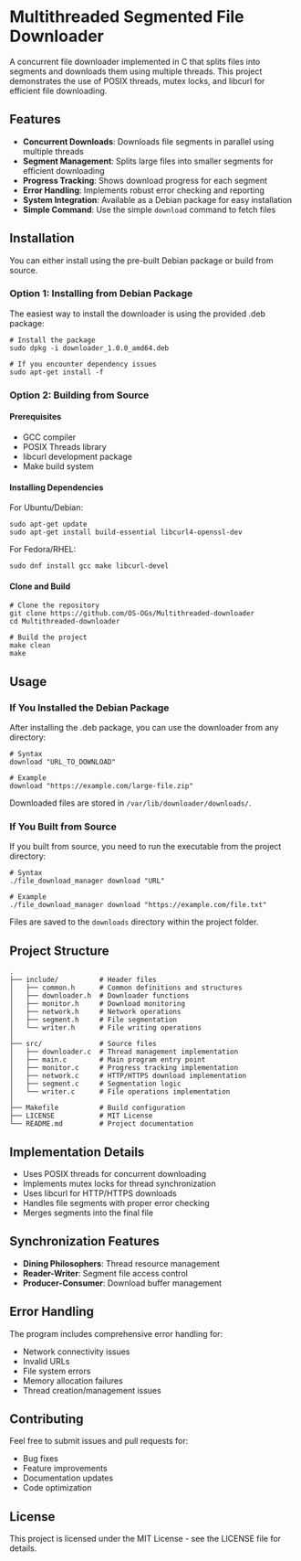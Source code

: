 # Multithreaded Segmented File Downloader
A concurrent file downloader implemented in C that splits files into segments and downloads them using multiple threads. This project demonstrates the use of POSIX threads, mutex locks, and libcurl for efficient file downloading.

## Features
- **Concurrent Downloads**: Downloads file segments in parallel using multiple threads
- **Segment Management**: Splits large files into smaller segments for efficient downloading
- **Progress Tracking**: Shows download progress for each segment
- **Error Handling**: Implements robust error checking and reporting
- **System Integration**: Available as a Debian package for easy installation
- **Simple Command**: Use the simple `download` command to fetch files

## Installation
You can either install using the pre-built Debian package or build from source.

### Option 1: Installing from Debian Package
The easiest way to install the downloader is using the provided .deb package:

```shell
# Install the package
sudo dpkg -i downloader_1.0.0_amd64.deb

# If you encounter dependency issues
sudo apt-get install -f
```

### Option 2: Building from Source

#### Prerequisites
- GCC compiler
- POSIX Threads library
- libcurl development package
- Make build system

#### Installing Dependencies
For Ubuntu/Debian:
```shell
sudo apt-get update
sudo apt-get install build-essential libcurl4-openssl-dev
```

For Fedora/RHEL:
```shell
sudo dnf install gcc make libcurl-devel
```

#### Clone and Build
```shell
# Clone the repository
git clone https://github.com/OS-OGs/Multithreaded-downloader
cd Multithreaded-downloader

# Build the project
make clean
make
```

## Usage

### If You Installed the Debian Package
After installing the .deb package, you can use the downloader from any directory:

```shell
# Syntax
download "URL_TO_DOWNLOAD"

# Example
download "https://example.com/large-file.zip"
```

Downloaded files are stored in `/var/lib/downloader/downloads/`.

### If You Built from Source
If you built from source, you need to run the executable from the project directory:

```shell
# Syntax
./file_download_manager download "URL"

# Example
./file_download_manager download "https://example.com/file.txt"
```

Files are saved to the `downloads` directory within the project folder.

## Project Structure
```
.
├── include/          # Header files
│   ├── common.h      # Common definitions and structures
│   ├── downloader.h  # Downloader functions
│   ├── monitor.h     # Download monitoring
│   ├── network.h     # Network operations
│   ├── segment.h     # File segmentation
│   └── writer.h      # File writing operations
│
├── src/              # Source files
│   ├── downloader.c  # Thread management implementation
│   ├── main.c        # Main program entry point
│   ├── monitor.c     # Progress tracking implementation
│   ├── network.c     # HTTP/HTTPS download implementation
│   ├── segment.c     # Segmentation logic
│   └── writer.c      # File operations implementation
│
├── Makefile          # Build configuration
├── LICENSE           # MIT License
└── README.md         # Project documentation
```

## Implementation Details
- Uses POSIX threads for concurrent downloading
- Implements mutex locks for thread synchronization
- Uses libcurl for HTTP/HTTPS downloads
- Handles file segments with proper error checking
- Merges segments into the final file

## Synchronization Features
- **Dining Philosophers**: Thread resource management
- **Reader-Writer**: Segment file access control
- **Producer-Consumer**: Download buffer management

## Error Handling
The program includes comprehensive error handling for:
- Network connectivity issues
- Invalid URLs
- File system errors
- Memory allocation failures
- Thread creation/management issues

## Contributing
Feel free to submit issues and pull requests for:
- Bug fixes
- Feature improvements
- Documentation updates
- Code optimization

## License
This project is licensed under the MIT License - see the LICENSE file for details.
